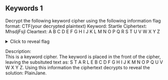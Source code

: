 ## Keywords 1
Decrypt the following keyword cipher using the following information 
flag format: CTF(your decrypted plaintext)
Keyword: Startle
Ciphertext: MhsdjFsjl
Cleartext: A B C D E F G H I J K L M N O P Q R S T U V W X Y Z
<details>
  <summary>Click to reveal flag</summary>
  
  Flag: CTF(PlainJane)
  
</details>

Description:<br> 
This is a keyword cipher. The keyword is placed in the front of the cipher, leaving the subsituted text as:
S T A R L E B C D F G H I J K M N O P Q U V W X Y Z. Using this information the ciphertext decrypts to reveal the solution: PlainJane.
